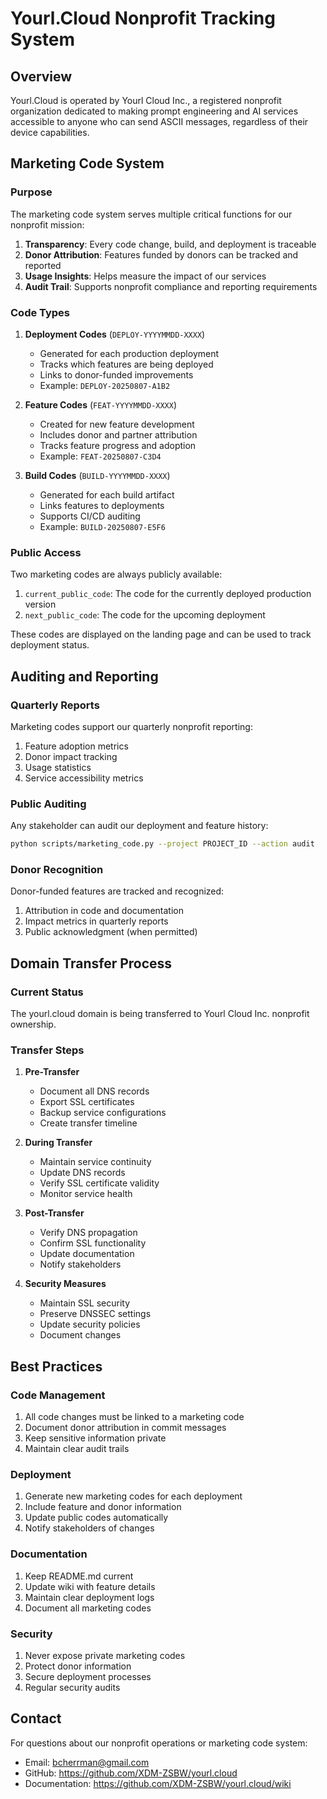 # Yourl.Cloud Nonprofit Tracking System

## Overview
Yourl.Cloud is operated by Yourl Cloud Inc., a registered nonprofit organization dedicated to making prompt engineering and AI services accessible to anyone who can send ASCII messages, regardless of their device capabilities.

## Marketing Code System

### Purpose
The marketing code system serves multiple critical functions for our nonprofit mission:
1. **Transparency**: Every code change, build, and deployment is traceable
2. **Donor Attribution**: Features funded by donors can be tracked and reported
3. **Usage Insights**: Helps measure the impact of our services
4. **Audit Trail**: Supports nonprofit compliance and reporting requirements

### Code Types

1. **Deployment Codes** (`DEPLOY-YYYYMMDD-XXXX`)
   - Generated for each production deployment
   - Tracks which features are being deployed
   - Links to donor-funded improvements
   - Example: `DEPLOY-20250807-A1B2`

2. **Feature Codes** (`FEAT-YYYYMMDD-XXXX`)
   - Created for new feature development
   - Includes donor and partner attribution
   - Tracks feature progress and adoption
   - Example: `FEAT-20250807-C3D4`

3. **Build Codes** (`BUILD-YYYYMMDD-XXXX`)
   - Generated for each build artifact
   - Links features to deployments
   - Supports CI/CD auditing
   - Example: `BUILD-20250807-E5F6`

### Public Access
Two marketing codes are always publicly available:
1. `current_public_code`: The code for the currently deployed production version
2. `next_public_code`: The code for the upcoming deployment

These codes are displayed on the landing page and can be used to track deployment status.

## Auditing and Reporting

### Quarterly Reports
Marketing codes support our quarterly nonprofit reporting:
1. Feature adoption metrics
2. Donor impact tracking
3. Usage statistics
4. Service accessibility metrics

### Public Auditing
Any stakeholder can audit our deployment and feature history:
```bash
python scripts/marketing_code.py --project PROJECT_ID --action audit
```

### Donor Recognition
Donor-funded features are tracked and recognized:
1. Attribution in code and documentation
2. Impact metrics in quarterly reports
3. Public acknowledgment (when permitted)

## Domain Transfer Process

### Current Status
The yourl.cloud domain is being transferred to Yourl Cloud Inc. nonprofit ownership.

### Transfer Steps
1. **Pre-Transfer**
   - Document all DNS records
   - Export SSL certificates
   - Backup service configurations
   - Create transfer timeline

2. **During Transfer**
   - Maintain service continuity
   - Update DNS records
   - Verify SSL certificate validity
   - Monitor service health

3. **Post-Transfer**
   - Verify DNS propagation
   - Confirm SSL functionality
   - Update documentation
   - Notify stakeholders

4. **Security Measures**
   - Maintain SSL security
   - Preserve DNSSEC settings
   - Update security policies
   - Document changes

## Best Practices

### Code Management
1. All code changes must be linked to a marketing code
2. Document donor attribution in commit messages
3. Keep sensitive information private
4. Maintain clear audit trails

### Deployment
1. Generate new marketing codes for each deployment
2. Include feature and donor information
3. Update public codes automatically
4. Notify stakeholders of changes

### Documentation
1. Keep README.md current
2. Update wiki with feature details
3. Maintain clear deployment logs
4. Document all marketing codes

### Security
1. Never expose private marketing codes
2. Protect donor information
3. Secure deployment processes
4. Regular security audits

## Contact

For questions about our nonprofit operations or marketing code system:
- Email: bcherrman@gmail.com
- GitHub: https://github.com/XDM-ZSBW/yourl.cloud
- Documentation: https://github.com/XDM-ZSBW/yourl.cloud/wiki
